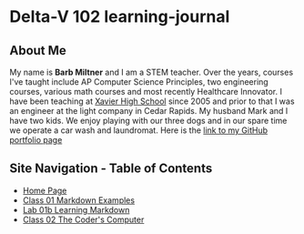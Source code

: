 # Delta-V 102 learning-journal

## About Me
My name is **Barb Miltner** and I am a STEM teacher. Over the years, courses I've taught include AP Computer Science Principles, two engineering courses, various math courses and most recently Healthcare Innovator. I have been teaching at [Xavier High School](https://www.xaviersaints.org/) since 2005 and prior to that I was an engineer at the light company in Cedar Rapids. My husband Mark and I have two kids. We enjoy playing with our three dogs and in our spare time we operate a car wash and laundromat. Here is the [link to my GitHub portfolio page](https://github.com/barbmiltner)

## Site Navigation - Table of Contents
- [Home Page](/README.md)
- [Class 01 Markdown Examples](/MarkDownExamples.md)
- [Lab 01b Learning Markdown](/MainPage.md)
- [Class 02 The Coder's Computer](/Class_02_TheCodersComputer.md)
